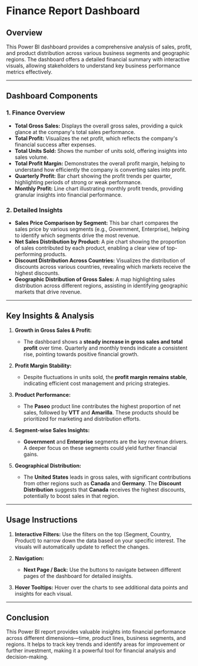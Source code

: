 # Finance Report Dashboard

## Overview
This Power BI dashboard provides a comprehensive analysis of sales, profit, and product distribution across various business segments and geographic regions. 
The dashboard offers a detailed financial summary with interactive visuals, allowing stakeholders to understand key business performance metrics effectively.

---

## Dashboard Components

### 1. Finance Overview
   - **Total Gross Sales:** Displays the overall gross sales, providing a quick glance at the company's total sales performance.
   - **Total Profit:** Visualizes the net profit, which reflects the company's financial success after expenses.
   - **Total Units Sold:** Shows the number of units sold, offering insights into sales volume.
   - **Total Profit Margin:** Demonstrates the overall profit margin, helping to understand how efficiently the company is converting sales into profit.
   - **Quarterly Profit:** Bar chart showing the profit trends per quarter, highlighting periods of strong or weak performance.
   - **Monthly Profit:** Line chart illustrating monthly profit trends, providing granular insights into financial performance.

### 2. Detailed Insights
   - **Sales Price Comparison by Segment:** This bar chart compares the sales price by various segments (e.g., Government, Enterprise), helping to identify which segments drive the most revenue.
   - **Net Sales Distribution by Product:** A pie chart showing the proportion of sales contributed by each product, enabling a clear view of top-performing products.
   - **Discount Distribution Across Countries:** Visualizes the distribution of discounts across various countries, revealing which markets receive the highest discounts.
   - **Geographic Distribution of Gross Sales:** A map highlighting sales distribution across different regions, assisting in identifying geographic markets that drive revenue.

---

## Key Insights & Analysis

1. **Growth in Gross Sales & Profit:** 
   - The dashboard shows a **steady increase in gross sales and total profit** over time. Quarterly and monthly trends indicate a consistent rise, pointing towards positive financial growth.

2. **Profit Margin Stability:**
   - Despite fluctuations in units sold, the **profit margin remains stable**, indicating efficient cost management and pricing strategies.

3. **Product Performance:**
   - The **Paseo** product line contributes the highest proportion of net sales, followed by **VTT** and **Amarilla**. These products should be prioritized for marketing and distribution efforts.

4. **Segment-wise Sales Insights:**
   - **Government** and **Enterprise** segments are the key revenue drivers. A deeper focus on these segments could yield further financial gains.

5. **Geographical Distribution:**
   - The **United States** leads in gross sales, with significant contributions from other regions such as **Canada** and **Germany**. The **Discount Distribution** suggests that **Canada** receives the highest discounts, potentially to boost sales in that region.

---

## Usage Instructions
1. **Interactive Filters:** Use the filters on the top (Segment, Country, Product) to narrow down the data based on your specific interest. The visuals will automatically update to reflect the changes.
   
2. **Navigation:** 
   - **Next Page / Back:** Use the buttons to navigate between different pages of the dashboard for detailed insights.

3. **Hover Tooltips:** Hover over the charts to see additional data points and insights for each visual.

---

## Conclusion
This Power BI report provides valuable insights into financial performance across different dimensions—time, product lines, business segments, and regions. 
It helps to track key trends and identify areas for improvement or further investment, making it a powerful tool for financial analysis and decision-making.
